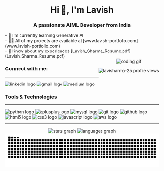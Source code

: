 <h1 align="center">Hi 👋, I'm Lavish</h1>
<h3 align="center">A passionate AIML Developer from India</h3>
<div>
  - 🌱 I’m currently learning Generative AI  <br> 
  - 👨‍💻 All of my projects are available at [www.lavish-portfolio.com](www.lavish-portfolio.com)  <br>
  - 📄 Know about my experiences [Lavish_Sharma_Resume.pdf](Lavish_Sharma_Resume.pdf) <br>

  <div style="float: right; text-align: center;">
    <img height="150" src="https://codebulletin.github.io/MyPortfolio/assets/gif/coding.3272fa9c861c718b769a..gif" alt="coding gif" />
    <p>
      <img src="https://komarev.com/ghpvc/?username=lavisharma-25&label=Profile%20views&color=0e75b6&style=flat" alt="lavisharma-25 profile views" />
    </p>
  </div>
</div>




<h3 align="left">Connect with me:</h3>
<hr>
<p align="left">
  <div align="left">
    <a href="https://linkedin.com/in/lavish-sharma-0108nm" target="blank" style="text-decoration: none;">
      <img src="https://raw.githubusercontent.com/maurodesouza/profile-readme-generator/master/src/assets/icons/social/linkedin/default.svg" height="40" alt="linkedin logo" />
    </a>
    <a href="mailto:lavish.sh25@gmail.com" target="blank" style="text-decoration: none;">
      <img src="https://raw.githubusercontent.com/maurodesouza/profile-readme-generator/master/src/assets/icons/social/gmail/default.svg" height="40" alt="gmail logo" />
    </a>
    <a href="https://medium.com/@lavish-sharma" target="blank" style="text-decoration: none;">
      <img src="https://raw.githubusercontent.com/maurodesouza/profile-readme-generator/master/src/assets/icons/social/medium/default.svg" height="40" alt="medium logo" />
    </a>
  </div>
</p>


<h3 align="left">Tools & Technologies</h3><hr>
<p align="left">
  <img src="https://cdn.jsdelivr.net/gh/devicons/devicon/icons/python/python-original.svg" height="40" alt="python logo"  />
  <img src="https://cdn.jsdelivr.net/gh/devicons/devicon/icons/cplusplus/cplusplus-original.svg" height="40" alt="cplusplus logo"  />
  <img src="https://cdn.jsdelivr.net/gh/devicons/devicon/icons/mysql/mysql-original.svg" height="40" alt="mysql logo"  />
  <img src="https://cdn.jsdelivr.net/gh/devicons/devicon/icons/git/git-original.svg" height="40" alt="git logo"  />
  <img src="https://cdn.jsdelivr.net/gh/devicons/devicon/icons/github/github-original.svg" height="40" alt="github logo"  />
  <img src="https://cdn.jsdelivr.net/gh/devicons/devicon/icons/html5/html5-original.svg" height="40" alt="html5 logo"  />
  <img src="https://cdn.jsdelivr.net/gh/devicons/devicon/icons/css3/css3-original.svg" height="40" alt="css3 logo"  />
  <img src="https://cdn.jsdelivr.net/gh/devicons/devicon/icons/javascript/javascript-original.svg" height="40" alt="javascript logo"  />
  <img src="https://cdn.jsdelivr.net/gh/devicons/devicon/icons/amazonwebservices/amazonwebservices-line-wordmark.svg" height="40" alt="aws logo"  />  
  </p>
  

<hr>

























<div align="center">
  <img src="https://github-readme-stats.vercel.app/api?username=lavisharma-25&hide_title=false&hide_rank=false&show_icons=true&include_all_commits=true&count_private=true&disable_animations=false&theme=dracula&locale=en&hide_border=false" height="150" alt="stats graph"  />
  <img src="https://github-readme-stats.vercel.app/api/top-langs?username=lavisharma-25&locale=en&hide_title=false&layout=compact&card_width=320&langs_count=5&theme=dracula&hide_border=false" height="150" alt="languages graph"  />
</div>

<img src="https://raw.githubusercontent.com/lavisharma-25/lavisharma-25/output/snake.svg" alt="Snake animation" />
